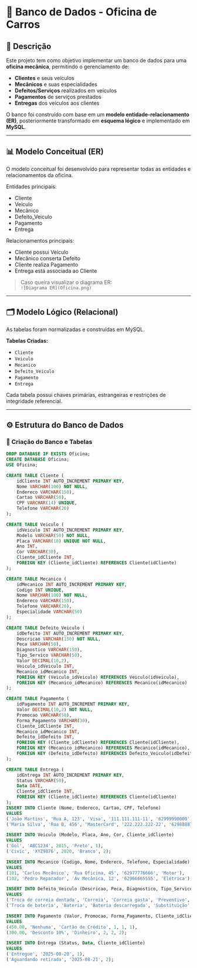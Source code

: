 # 🚗 Banco de Dados - Oficina de Carros  

## 📌 Descrição  
Este projeto tem como objetivo implementar um banco de dados para uma **oficina mecânica**, permitindo o gerenciamento de:  

- **Clientes** e seus veículos  
- **Mecânicos** e suas especialidades  
- **Defeitos/Serviços** realizados em veículos  
- **Pagamentos** de serviços prestados  
- **Entregas** dos veículos aos clientes  

O banco foi construído com base em um **modelo entidade-relacionamento (ER)**, posteriormente transformado em **esquema lógico** e implementado em **MySQL**.  

---

## 📊 Modelo Conceitual (ER)  
O modelo conceitual foi desenvolvido para representar todas as entidades e relacionamentos da oficina.  

Entidades principais:  
- Cliente  
- Veículo  
- Mecânico  
- Defeito_Veiculo  
- Pagamento  
- Entrega  

Relacionamentos principais:  
- Cliente possui Veículo  
- Mecânico conserta Defeito  
- Cliente realiza Pagamento  
- Entrega está associada ao Cliente  

> Caso queira visualizar o diagrama ER:  
> `![Diagrama ER](Oficina.png)`  

---

## 🗂️ Modelo Lógico (Relacional)  
As tabelas foram normalizadas e construídas em MySQL.  

**Tabelas Criadas:**  
- `Cliente`  
- `Veiculo`  
- `Mecanico`  
- `Defeito_Veiculo`  
- `Pagamento`  
- `Entrega`  

Cada tabela possui chaves primárias, estrangeiras e restrições de integridade referencial.  

---

## ⚙️ Estrutura do Banco de Dados  

### 🔹 Criação do Banco e Tabelas
```sql
DROP DATABASE IF EXISTS Oficina;
CREATE DATABASE Oficina;
USE Oficina;

CREATE TABLE Cliente (
    idCliente INT AUTO_INCREMENT PRIMARY KEY,
    Nome VARCHAR(100) NOT NULL,
    Endereco VARCHAR(150),
    Cartao VARCHAR(50),
    CPF VARCHAR(14) UNIQUE,
    Telefone VARCHAR(20)
);

CREATE TABLE Veiculo (
    idVeiculo INT AUTO_INCREMENT PRIMARY KEY,
    Modelo VARCHAR(50) NOT NULL,
    Placa VARCHAR(10) UNIQUE NOT NULL,
    Ano INT,
    Cor VARCHAR(30),
    Cliente_idCliente INT,
    FOREIGN KEY (Cliente_idCliente) REFERENCES Cliente(idCliente)
);

CREATE TABLE Mecanico (
    idMecanico INT AUTO_INCREMENT PRIMARY KEY,
    Codigo INT UNIQUE,
    Nome VARCHAR(100) NOT NULL,
    Endereco VARCHAR(150),
    Telefone VARCHAR(20),
    Especialidade VARCHAR(50)
);

CREATE TABLE Defeito_Veiculo (
    idDefeito INT AUTO_INCREMENT PRIMARY KEY,
    Descricao VARCHAR(150) NOT NULL,
    Peca VARCHAR(50),
    Diagnostico VARCHAR(150),
    Tipo_Servico VARCHAR(50),
    Valor DECIMAL(10,2),
    Veiculo_idVeiculo INT,
    Mecanico_idMecanico INT,
    FOREIGN KEY (Veiculo_idVeiculo) REFERENCES Veiculo(idVeiculo),
    FOREIGN KEY (Mecanico_idMecanico) REFERENCES Mecanico(idMecanico)
);

CREATE TABLE Pagamento (
    idPagamento INT AUTO_INCREMENT PRIMARY KEY,
    Valor DECIMAL(10,2) NOT NULL,
    Promocao VARCHAR(50),
    Forma_Pagamento VARCHAR(30),
    Cliente_idCliente INT,
    Mecanico_idMecanico INT,
    Defeito_idDefeito INT,
    FOREIGN KEY (Cliente_idCliente) REFERENCES Cliente(idCliente),
    FOREIGN KEY (Mecanico_idMecanico) REFERENCES Mecanico(idMecanico),
    FOREIGN KEY (Defeito_idDefeito) REFERENCES Defeito_Veiculo(idDefeito)
);

CREATE TABLE Entrega (
    idEntrega INT AUTO_INCREMENT PRIMARY KEY,
    Status VARCHAR(50),
    Data DATE,
    Cliente_idCliente INT,
    FOREIGN KEY (Cliente_idCliente) REFERENCES Cliente(idCliente)
);
INSERT INTO Cliente (Nome, Endereco, Cartao, CPF, Telefone)
VALUES 
('João Martins', 'Rua A, 123', 'Visa', '111.111.111-11', '62999990000'),
('Maria Silva', 'Rua B, 456', 'MasterCard', '222.222.222-22', '62988887777');

INSERT INTO Veiculo (Modelo, Placa, Ano, Cor, Cliente_idCliente)
VALUES 
('Gol', 'ABC1234', 2015, 'Preto', 1),
('Civic', 'XYZ9876', 2020, 'Branco', 2);

INSERT INTO Mecanico (Codigo, Nome, Endereco, Telefone, Especialidade)
VALUES 
(101, 'Carlos Mecânico', 'Rua Oficina, 45', '62977776666', 'Motor'),
(102, 'Pedro Reparador', 'Av Mecânica, 12', '62966665555', 'Elétrica');

INSERT INTO Defeito_Veiculo (Descricao, Peca, Diagnostico, Tipo_Servico, Valor, Veiculo_idVeiculo, Mecanico_idMecanico)
VALUES 
('Troca de correia dentada', 'Correia', 'Correia gasta', 'Preventivo', 450.00, 1, 1),
('Troca de bateria', 'Bateria', 'Bateria descarregada', 'Substituição', 300.00, 2, 2);

INSERT INTO Pagamento (Valor, Promocao, Forma_Pagamento, Cliente_idCliente, Mecanico_idMecanico, Defeito_idDefeito)
VALUES
(450.00, 'Nenhuma', 'Cartão de Crédito', 1, 1, 1),
(300.00, 'Desconto 10%', 'Dinheiro', 2, 2, 2);

INSERT INTO Entrega (Status, Data, Cliente_idCliente)
VALUES
('Entregue', '2025-08-20', 1),
('Aguardando retirada', '2025-08-21', 2);
